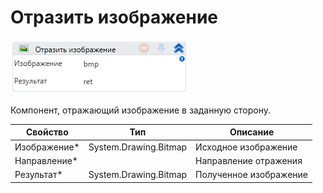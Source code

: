 # Отразить изображение

![](<../../../../.gitbook/assets/image (272).png>)

Компонент, отражающий изображение в заданную сторону.

| Свойство      | Тип                   | Описание               |
| ------------- | --------------------- | ---------------------- |
| Изображение\* | System.Drawing.Bitmap | Исходное изображение   |
| Направление\* |                       | Направление отражения  |
| Результат\*   | System.Drawing.Bitmap | Полученное изображение |

